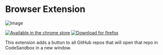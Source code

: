 # Browser Extension

![Image](https://github.com/codesandbox/codesandbox-client/blob/master/packages/chrome-extension/assets/still2.png)

[![Available in the chrome store](https://developer.chrome.com/webstore/images/ChromeWebStore_Badge_v2_206x58.png)](https://chrome.google.com/webstore/detail/open-in-codesandbox/hdidglkcgdolpoijdckmafdnddjoglia)
[![Download for firefox](https://discourse-prod-uploads-81679984178418.s3.dualstack.us-west-2.amazonaws.com/original/3X/c/0/c03e12b8fae82e431eabaf0f6e250bfc78504182.png)](https://addons.mozilla.org/en-GB/firefox/addon/codesandbox/)

This extension adds a button to all GitHub repos that will open that repo in
CodeSandbox in a new window.
